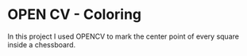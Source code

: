 # OPEN CV - Coloring
In this project I used OPENCV to mark the center point of every square inside a chessboard.
